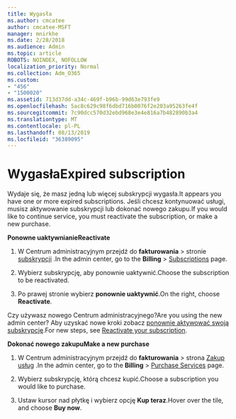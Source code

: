 ```yaml
---
title: Wygasła
ms.author: cmcatee
author: cmcatee-MSFT
manager: mnirkhe
ms.date: 2/28/2018
ms.audience: Admin
ms.topic: article
ROBOTS: NOINDEX, NOFOLLOW
localization_priority: Normal
ms.collection: Adm_O365
ms.custom:
- "456"
- "1500020"
ms.assetid: 713d37dd-a34c-469f-b96b-99d63e793fe9
ms.openlocfilehash: 5ac8c629c98f6dbd716b0076f2e203a95263fe4f
ms.sourcegitcommit: 7c90dcc570d32ebd968e3e4e816a7b482890b3a4
ms.translationtype: MT
ms.contentlocale: pl-PL
ms.lasthandoff: 08/13/2019
ms.locfileid: "36389095"
---
```

# <a name="expired-subscription"></a><span data-ttu-id="b1ce4-102">Wygasła</span><span class="sxs-lookup"><span data-stu-id="b1ce4-102">Expired subscription</span></span>

<span data-ttu-id="b1ce4-103">Wydaje się, że masz jedną lub więcej subskrypcji wygasła.</span><span class="sxs-lookup"><span data-stu-id="b1ce4-103">It appears you have one or more expired subscriptions.</span></span> <span data-ttu-id="b1ce4-104">Jeśli chcesz kontynuować usługi, musisz aktywowanie subskrypcji lub dokonać nowego zakupu.</span><span class="sxs-lookup"><span data-stu-id="b1ce4-104">If you would like to continue service, you must reactivate the subscription, or make a new purchase.</span></span>
  
<span data-ttu-id="b1ce4-105">**Ponowne uaktywnianie**</span><span class="sxs-lookup"><span data-stu-id="b1ce4-105">**Reactivate**</span></span>
  
1. <span data-ttu-id="b1ce4-106">W Centrum administracyjnym przejdź do **fakturowania** \> stronie [subskrypcji](https://go.microsoft.com/fwlink/p/?linkid=842054) .</span><span class="sxs-lookup"><span data-stu-id="b1ce4-106">In the admin center, go to the **Billing** \> [Subscriptions](https://go.microsoft.com/fwlink/p/?linkid=842054) page.</span></span>

2. <span data-ttu-id="b1ce4-107">Wybierz subskrypcję, aby ponownie uaktywnić.</span><span class="sxs-lookup"><span data-stu-id="b1ce4-107">Choose the subscription to be reactivated.</span></span>

3. <span data-ttu-id="b1ce4-108">Po prawej stronie wybierz **ponownie uaktywnić**.</span><span class="sxs-lookup"><span data-stu-id="b1ce4-108">On the right, choose **Reactivate**.</span></span>

<span data-ttu-id="b1ce4-109">Czy używasz nowego Centrum administracyjnego?</span><span class="sxs-lookup"><span data-stu-id="b1ce4-109">Are you using the new admin center?</span></span> <span data-ttu-id="b1ce4-110">Aby uzyskać nowe kroki zobacz [ponownie aktywować swoją subskrypcję](https://docs.microsoft.com/en-us/office365/admin/subscriptions-and-billing/reactivate-your-subscription).</span><span class="sxs-lookup"><span data-stu-id="b1ce4-110">For new steps, see [Reactivate your subscription](https://docs.microsoft.com/en-us/office365/admin/subscriptions-and-billing/reactivate-your-subscription).</span></span>

<span data-ttu-id="b1ce4-111">**Dokonać nowego zakupu**</span><span class="sxs-lookup"><span data-stu-id="b1ce4-111">**Make a new purchase**</span></span>
  
1. <span data-ttu-id="b1ce4-112">W Centrum administracyjnym przejdź do **fakturowania** \> strona [Zakup usług](https://go.microsoft.com/fwlink/p/?linkid=868433) .</span><span class="sxs-lookup"><span data-stu-id="b1ce4-112">In the admin center, go to the **Billing** \> [Purchase Services](https://go.microsoft.com/fwlink/p/?linkid=868433) page.</span></span>

2. <span data-ttu-id="b1ce4-113">Wybierz subskrypcję, którą chcesz kupić.</span><span class="sxs-lookup"><span data-stu-id="b1ce4-113">Choose a subscription you would like to purchase.</span></span>

3. <span data-ttu-id="b1ce4-114">Ustaw kursor nad płytkę i wybierz opcję **Kup teraz**.</span><span class="sxs-lookup"><span data-stu-id="b1ce4-114">Hover over the tile, and choose **Buy now**.</span></span>